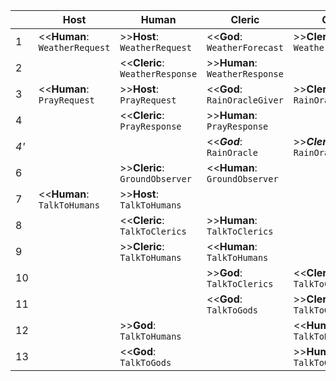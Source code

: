 |      | Host                          | Human                           | Cleric                         | God                             |
| ---- | ----------------------------- | ------------------------------- | ------------------------------ | ------------------------------- |
| 1    | <<**Human**: `WeatherRequest` | >>**Host**: `WeatherRequest`    | <<**God**: `WeatherForecast`   | >>**Cleric**: `WeatherForecast` |
| 2    |                               | <<**Cleric**: `WeatherResponse` | >>**Human**: `WeatherResponse` |                                 |
| 3    | <<**Human**: `PrayRequest`    | >>**Host**: `PrayRequest`       | <<**God**: `RainOracleGiver`   | >>**Cleric**: `RainOracleGiver` |
| 4    |                               | <<**Cleric**: `PrayResponse`    | >>**Human**: `PrayResponse`    |                                 |
| *4'* |                               |                                 | <<***God***: `RainOracle`      | >>***Cleric***: `RainOracle`    |
| 6    |                               | >>**Cleric**: `GroundObserver`  | <<**Human**: `GroundObserver`  |                                 |
| 7    | <<**Human**: `TalkToHumans`   | >>**Host**: `TalkToHumans`      |                                |                                 |
| 8    |                               | <<**Cleric**: `TalkToClerics`   | >>**Human**: `TalkToClerics`   |                                 |
| 9    |                               | >>**Cleric**: `TalkToHumans`    | <<**Human**: `TalkToHumans`    |                                 |
| 10   |                               |                                 | >>**God**:  `TalkToClerics`    | <<**Cleric**: `TalkToClerics`   |
| 11   |                               |                                 | <<**God**: `TalkToGods`        | >>**Cleric**: `TalkToGods`      |
| 12   |                               | >>**God**: `TalkToHumans`       |                                | <<**Human**: `TalkToHumans`     |
| 13   |                               | <<**God**: `TalkToGods`         |                                | >>**Human**: `TalkToGods`       |

